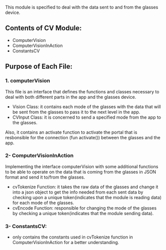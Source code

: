 This module is specified to deal with the data sent to and from the glasses device.

## Contents of CV Module:
- ComputerVision
- ComputerVisionInAction
- ConstantsCV

## Purpose of Each File:
### 1. computerVision
This file is an interface that defines the functions and classes necessary to deal with both different parts in the app and the glasses device.
- Vision Class:
	it contains each mode of the glasses with the data that will be sent from the glasses to pass it to the next level in the app.
- CVInput Class:
	it is concerned to send a specified mode from the app to the glasses. 
<p> Also, it contains an activate function to activate the portal that is resbonsible for the connection (fun activate()) between the glasses and the app.<p>

### 2- ComputerVisionInAction
Implementing the interface computerVision with some additional functions to be able to operate on the data that is coming from the glasses in JSON format and send it to/from the glasses.
- cvTokenize Function:
	it takes the raw data of the glasses and change it into a json object to get the info needed from each sent data by checking upon a unique token(indicates that the module is reading data) for each mode of the glasses.
- cvEncode Function:
	responsible for changing the mode of the glasses by checking a unique token(indicates that the module sending data).
 
### 3- ConstantsCV:
- only contains the constants used in cvTokenize function in ComputerVisionInAction for a better understanding.

           



 
